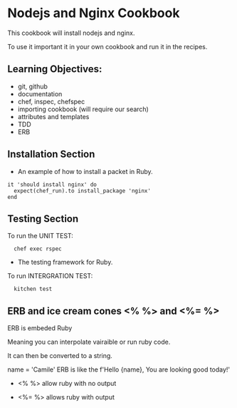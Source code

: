 # Nodejs and Nginx Cookbook

This cookbook will install nodejs and nginx.

To use it important it in your own cookbook and run it in the recipes.

## Learning Objectives:
- git, github
- documentation
- chef, inspec, chefspec
- importing cookbook (will require our search)
- attributes and templates
- TDD
- ERB

## Installation Section

- An example of how to install a packet in Ruby.

```
it 'should install nginx' do
  expect(chef_run).to install_package 'nginx'
end
```

## Testing Section

To run the UNIT TEST:

```
  chef exec rspec
```
- The testing framework for Ruby.

To run INTERGRATION TEST:
```
  kitchen test
```

## ERB and ice cream cones <% %> and <%= %>

 ERB is embeded Ruby

 Meaning you can interpolate vairaible or run ruby code.

 It can then be converted to a string.

 name = 'Camile'
 ERB is like the f'Hello {name}, You are looking good today!'

- <% %> allow ruby with no output

- <%= %> allows ruby with output
